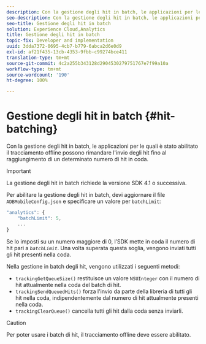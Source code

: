 ```yaml
---
description: Con la gestione degli hit in batch, le applicazioni per le quali è stato abilitato il tracciamento offline possono rimandare l'invio degli hit fino al raggiungimento di un determinato numero di hit in coda.
seo-description: Con la gestione degli hit in batch, le applicazioni per le quali è stato abilitato il tracciamento offline possono rimandare l'invio degli hit fino al raggiungimento di un determinato numero di hit in coda.
seo-title: Gestione degli hit in batch
solution: Experience Cloud,Analytics
title: Gestione degli hit in batch
topic-fix: Developer and implementation
uuid: 3dda7372-0695-4cb7-b779-6abca2d6e0d9
exl-id: af21f435-13cb-4353-9fbb-c99274bce411
translation-type: tm+mt
source-git-commit: 4c2a255b343128d2904530279751767e7f99a10a
workflow-type: tm+mt
source-wordcount: '190'
ht-degree: 100%

---
```


# Gestione degli hit in batch {#hit-batching}

Con la gestione degli hit in batch, le applicazioni per le quali è stato abilitato il tracciamento offline possono rimandare l&#39;invio degli hit fino al raggiungimento di un determinato numero di hit in coda.

>[!IMPORTANT]
>
>La gestione degli hit in batch richiede la versione SDK 4.1 o successiva.

Per abilitare la gestione degli hit in batch, devi aggiornare il file `ADBMobileConfig.json` e specificare un valore per `batchLimit`:

```js
"analytics": {
    "batchLimit": 5,
    ...
}
```

Se lo imposti su un numero maggiore di 0, l’SDK mette in coda il numero di hit pari a *`batchLimit`*. Una volta superata questa soglia, vengono inviati tutti gli hit presenti nella coda.

Nella gestione in batch degli hit, vengono utilizzati i seguenti metodi:

* `trackingGetQueueSize()` restituisce un valore `NSUInteger` con il numero di hit attualmente nella coda del batch di hit.
* `trackingSendQueuedHits()` forza l&#39;invio da parte della libreria di tutti gli hit nella coda, indipendentemente dal numero di hit attualmente presenti nella coda.
* `trackingClearQueue()` cancella tutti gli hit dalla coda senza inviarli.

>[!CAUTION]
>
>Per poter usare i batch di hit, il tracciamento offline deve essere abilitato.
